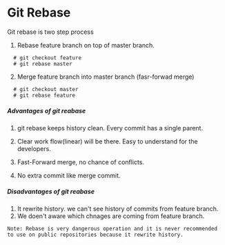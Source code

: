 # Git Rebase

Git rebase is two step process

1. Rebase feature branch on top of master branch.
  ~~~
    # git checkout feature
    # git rebase master
  ~~~
2. Merge feature branch into master branch (fasr-forwad merge)
  ~~~
    # git checkout master
    # git rebase feature
  ~~~

##### Advantages of git reabase 

1. git rebase keeps history clean.
   Every commit has a single parent.

2. Clear work flow(linear) will be there. Easy to understand for the developers.
3. Fast-Forward merge, no chance of conflicts.
4. No extra commit like merge commit.

##### Disadvantages of git reabase 

1. It rewrite history. we can't see history of commits from feature branch.
2. We doen't aware which chnages are coming from feature branch. 

  ~~~
  Note: Rebase is very dangerous operation and it is never recommended  to use on public repositories because it rewrite history.
  ~~~

